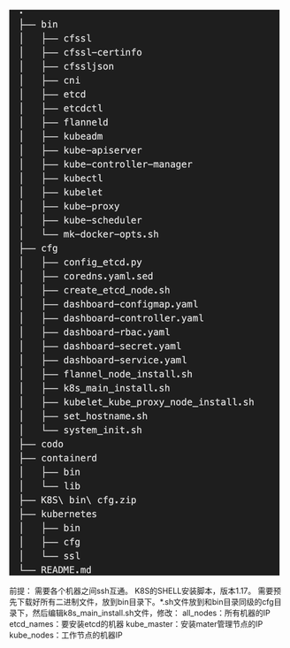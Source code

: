 ![image](https://github.com/baijiu1/k8s_install/blob/master/651597555810_.pic_hd.jpg)

前提：
需要各个机器之间ssh互通。
K8S的SHELL安装脚本，版本1.17。
需要预先下载好所有二进制文件，放到bin目录下。*.sh文件放到和bin目录同级的cfg目录下，然后编辑k8s_main_install.sh文件，修改：
all_nodes：所有机器的IP
etcd_names：要安装etcd的机器
kube_master：安装mater管理节点的IP
kube_nodes：工作节点的机器IP
